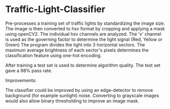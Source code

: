 # Traffic-Light-Classifier
Pre-processes a training set of traffic lights by standardizing the image size.
The image is then converted to hsv format by cropping and applying a mask using openCV2.
The individual hsv channels are analyzed. The 'v' channel is used as the governing factor to determine the light signal (Red, Yellow or Green)
The program divides the light into 3 horizontal sectors. 
The maximum average brightness of each sector's pixels determines the classification feature using one-hot encoding.

After training a test set is used to determine algorithm quality. The test set gave a 98% pass rate.

Improvements:

The classifier could be improved by using an edge-detector to remove background (for example sunlight) noise.
Converting to grayscale images would also allow binary thresholding to improve an image mask.
